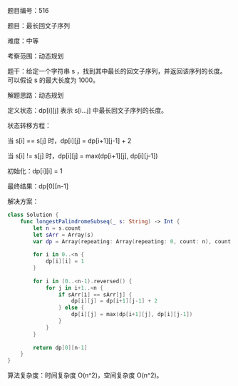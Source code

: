 题目编号：516

题目：最长回文子序列

难度：中等

考察范围：动态规划

题干：给定一个字符串 s ，找到其中最长的回文子序列，并返回该序列的长度。可以假设 s 的最大长度为 1000。

解题思路：动态规划

定义状态：dp[i][j] 表示 s[i...j] 中最长回文子序列的长度。

状态转移方程：

当 s[i] == s[j] 时，dp[i][j] = dp[i+1][j-1] + 2

当 s[i] != s[j] 时，dp[i][j] = max(dp[i+1][j], dp[i][j-1])

初始化：dp[i][i] = 1

最终结果：dp[0][n-1]

解决方案：

```swift
class Solution {
    func longestPalindromeSubseq(_ s: String) -> Int {
        let n = s.count
        let sArr = Array(s)
        var dp = Array(repeating: Array(repeating: 0, count: n), count: n)
        
        for i in 0..<n {
            dp[i][i] = 1
        }
        
        for i in (0..<n-1).reversed() {
            for j in i+1..<n {
                if sArr[i] == sArr[j] {
                    dp[i][j] = dp[i+1][j-1] + 2
                } else {
                    dp[i][j] = max(dp[i+1][j], dp[i][j-1])
                }
            }
        }
        
        return dp[0][n-1]
    }
}
```

算法复杂度：时间复杂度 O(n^2)，空间复杂度 O(n^2)。